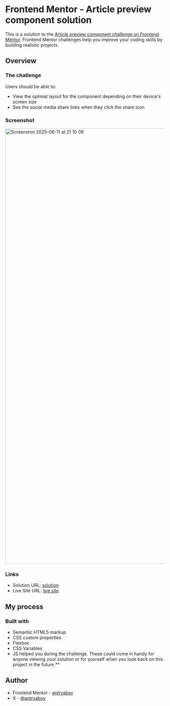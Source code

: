 # Frontend Mentor - Article preview component solution

This is a solution to the [Article preview component challenge on Frontend Mentor](https://www.frontendmentor.io/challenges/article-preview-component-dYBN_pYFT). Frontend Mentor challenges help you improve your coding skills by building realistic projects.


## Overview

### The challenge

Users should be able to:

- View the optimal layout for the component depending on their device's screen size
- See the social media share links when they click the share icon

### Screenshot

<img width="1372" alt="Screenshot 2025-06-11 at 21 10 09" src="https://github.com/user-attachments/assets/120c5013-2dfc-4bd3-be83-454cc8803a40" />


### Links

- Solution URL: [solution](https://github.com/antryabov/article-preview-component)
- Live Site URL: [live site](https://article-preview-fem-ant.netlify.app/)

## My process

### Built with

- Semantic HTML5 markup
- CSS custom properties
- Flexbox
- CSS Variables
- JS
helped you during the challenge. These could come in handy for anyone viewing your solution or for yourself when you look back on this project in the future.**

## Author

- Frontend Mentor - [antryabov](https://www.frontendmentor.io/profile/antryabov)
- X - [@antryabov](https://x.com/antryabov)

